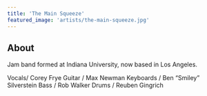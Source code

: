 ```yaml
---
title: 'The Main Squeeze'
featured_image: 'artists/the-main-squeeze.jpg'
---
```


## About

Jam band formed at Indiana University, now based in Los Angeles.

Vocals/ Corey Frye
Guitar / Max Newman
Keyboards / Ben “Smiley” Silverstein
Bass / Rob Walker
Drums / Reuben Gingrich
